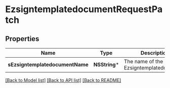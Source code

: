 # EzsigntemplatedocumentRequestPatch

## Properties
Name | Type | Description | Notes
------------ | ------------- | ------------- | -------------
**sEzsigntemplatedocumentName** | **NSString*** | The name of the Ezsigntemplatedocument. | [optional] 

[[Back to Model list]](../README.md#documentation-for-models) [[Back to API list]](../README.md#documentation-for-api-endpoints) [[Back to README]](../README.md)


